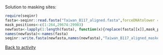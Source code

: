Solution to masking sites:

```R
require(seqinr)
fasta<-seqinr::read.fasta("Taiwan_B117_aligned.fasta",forceDNAtolower = F)
mask_positions<-c(1:264,29674:29903)
newfasta<-lapply(1:length(fasta), function(x){replace(fasta[[x]],mask_positions,"N")})
names(newfasta)<-names(fasta)
seqinr::write.fasta(newfasta,names(newfasta),"Taiwan_B117_aligned_masked.fasta",open = "w")
```

[Back to activity](Align_consensus.md)
